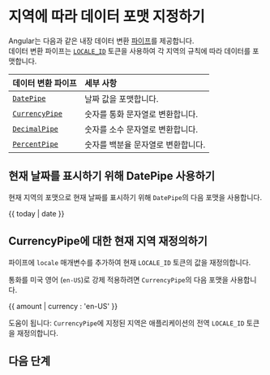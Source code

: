 # 지역에 따라 데이터 포맷 지정하기

Angular는 다음과 같은 내장 데이터 변환 [파이프](guide/templates/pipes)를 제공합니다.  
데이터 변환 파이프는 [`LOCALE_ID`][ApiCoreLocaleId] 토큰을 사용하여 각 지역의 규칙에 따라 데이터를 포맷합니다.

| 데이터 변환 파이프                       | 세부 사항                                    |
|:---                                      |:---                                         |
| [`DatePipe`][ApiCommonDatepipe]       | 날짜 값을 포맷합니다.                          |
| [`CurrencyPipe`][ApiCommonCurrencypipe] | 숫자를 통화 문자열로 변환합니다.               |
| [`DecimalPipe`][ApiCommonDecimalpipe] | 숫자를 소수 문자열로 변환합니다.               |
| [`PercentPipe`][ApiCommonPercentpipe] | 숫자를 백분율 문자열로 변환합니다.             |

## 현재 날짜를 표시하기 위해 DatePipe 사용하기

현재 지역의 포맷으로 현재 날짜를 표시하기 위해 `DatePipe`의 다음 포맷을 사용합니다.

<!--todo: replace with docs-code -->

<docs-code language="typescript">

{{ today | date }}

</docs-code>

## CurrencyPipe에 대한 현재 지역 재정의하기

파이프에 `locale` 매개변수를 추가하여 현재 `LOCALE_ID` 토큰의 값을 재정의합니다.

통화를 미국 영어 \(`en-US`\)로 강제 적용하려면 `CurrencyPipe`의 다음 포맷을 사용합니다.

<!--todo: replace with docs-code -->

<docs-code language="typescript">

{{ amount | currency : 'en-US' }}

</docs-code>

도움이 됩니다: `CurrencyPipe`에 지정된 지역은 애플리케이션의 전역 `LOCALE_ID` 토큰을 재정의합니다.

## 다음 단계

<docs-pill-row>
  <docs-pill href="guide/i18n/prepare" title="번역을 위한 컴포넌트 준비하기"/>
</docs-pill-row>

[ApiCommonCurrencypipe]: api/common/CurrencyPipe "CurrencyPipe | Common - API | Angular"

[ApiCommonDatepipe]: api/common/DatePipe "DatePipe | Common - API | Angular"  
[ApiCommonDecimalpipe]: api/common/DecimalPipe "DecimalPipe | Common - API | Angular"  
[ApiCommonPercentpipe]: api/common/PercentPipe "PercentPipe | Common - API | Angular"  
[ApiCoreLocaleId]: api/core/LOCALE_ID "LOCALE_ID | Core - API | Angular"